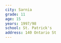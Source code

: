 ```yaml
---
city: Sarnia
grade: 11
age: 15
years: 1997/98
school: St. Patrick's
address: 140 Ontario St
---
```

